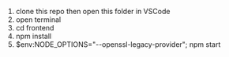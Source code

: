 1. clone this repo then open this folder in VSCode
2. open terminal
3. cd frontend
4. npm install
5. $env:NODE_OPTIONS="--openssl-legacy-provider"; npm start